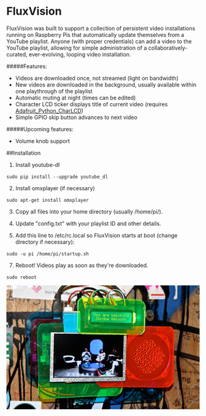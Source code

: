 # FluxVision
FluxVision was built to support a collection of persistent video installations running on Raspberry Pis that automatically update themselves from a YouTube playlist. Anyone (with proper credentials) can add a video to the YouTube playlist, allowing for simple administration of a collaboratively-curated, ever-evolving, looping video installation.

#####Features:
* Videos are downloaded once, not streamed (light on bandwidth)
* New videos are downloaded in the background, usually available within one playthrough of the playlist
* Automatic muting at night (times can be edited)
* Character LCD ticker displays title of current video (requires [Adafruit_Python_CharLCD](https://github.com/adafruit/Adafruit_Python_CharLCD))
* Simple GPIO skip button advances to next video

#####Upcoming features:
* Volume knob support

##Installation

1. Install youtube-dl

  ```
  sudo pip install --upgrade youtube_dl
  ```
2. Install omxplayer (if necessary)

  ```
  sudo apt-get install omxplayer
  ```
3. Copy all files into your home directory (usually /home/pi/).

4. Update "config.txt" with your playlist ID and other details.

5. Add this line to /etc/rc.local so FluxVision starts at boot (change directory if necessary):

  ```
  sudo -u pi /home/pi/startup.sh
  ```
7. Reboot! Videos play as soon as they're downloaded.

  ```
  sudo reboot
  ```



![Installation at Silent Barn](/images/installation_shot_1.jpg?raw=true "Installation at Silent Barn")
